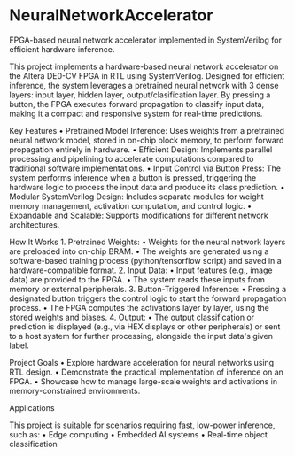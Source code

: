 # NeuralNetworkAccelerator
FPGA-based neural network accelerator implemented in SystemVerilog for efficient hardware inference.

This project implements a hardware-based neural network accelerator on the Altera DE0-CV FPGA in RTL using SystemVerilog. Designed for efficient inference, the system leverages a pretrained neural network with 3 dense layers: input layer, hidden layer, output/clasification layer. By pressing a button, the FPGA executes forward propagation to classify input data, making it a compact and responsive system for real-time predictions.

Key Features
	•	Pretrained Model Inference: Uses weights from a pretrained neural network model, stored in on-chip block memory, to perform forward propagation entirely in hardware.
	•	Efficient Design: Implements parallel processing and pipelining to accelerate computations compared to traditional software implementations.
	•	Input Control via Button Press: The system performs inference when a button is pressed, triggering the hardware logic to process the input data and produce its class prediction.
	•	Modular SystemVerilog Design: Includes separate modules for weight memory management, activation computation, and control logic.
	•	Expandable and Scalable: Supports modifications for different network architectures.

How It Works
	1.	Pretrained Weights:
	•	Weights for the neural network layers are preloaded into on-chip BRAM.
	•	The weights are generated using a software-based training process (python/tensorflow script) and saved in a hardware-compatible format.
	2.	Input Data:
	•	Input features (e.g., image data) are provided to the FPGA.
	•	The system reads these inputs from memory or external peripherals.
	3.	Button-Triggered Inference:
	•	Pressing a designated button triggers the control logic to start the forward propagation process.
	•	The FPGA computes the activations layer by layer, using the stored weights and biases.
	4.	Output:
	•	The output classification or prediction is displayed (e.g., via HEX displays or other peripherals) or sent to a host system for further processing, alongside the input data's given label.

Project Goals
	•	Explore hardware acceleration for neural networks using RTL design.
	•	Demonstrate the practical implementation of inference on an FPGA.
	•	Showcase how to manage large-scale weights and activations in memory-constrained environments.

Applications

This project is suitable for scenarios requiring fast, low-power inference, such as:
	•	Edge computing
	•	Embedded AI systems
	•	Real-time object classification

